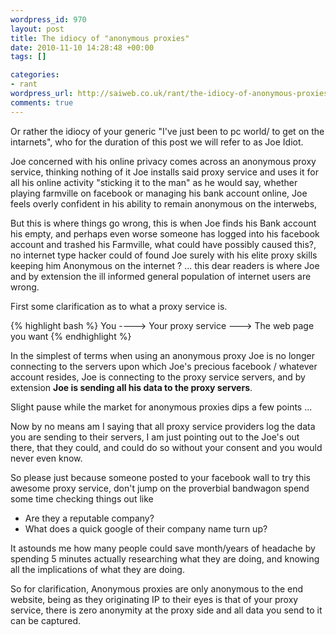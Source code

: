 ```yaml
--- 
wordpress_id: 970
layout: post
title: The idiocy of "anonymous proxies"
date: 2010-11-10 14:28:48 +00:00
tags: []

categories: 
- rant
wordpress_url: http://saiweb.co.uk/rant/the-idiocy-of-anonymous-proxies
comments: true
---
```

Or rather the idiocy of your generic "I've just been to pc world/<some other computer retailer> to get on the intarnets", who for the duration of this post we will refer to as Joe Idiot.

Joe concerned with his online privacy comes across an anonymous proxy service, thinking nothing of it Joe installs said proxy service and uses it for all his online activity "sticking it to the man" as he would say, whether playing farmville on facebook or managing his bank account online, Joe feels overly confident in his ability to remain anonymous on the interwebs,

But this is where things go wrong, this is when Joe finds his Bank account his empty, and perhaps even worse someone has logged into his facebook account and trashed his Farmville, what could have possibly caused this?, no internet type hacker could of found Joe surely with his elite proxy skills keeping him Anonymous on the internet ? ... this dear readers is where Joe and by extension the ill informed general population of internet users are wrong.

First some clarification as to what a proxy service is.

{% highlight bash %}
You ----> Your proxy service ---> The web page you want
{% endhighlight %}

In the simplest of terms when using an anonymous proxy Joe is no longer connecting to the servers upon which Joe's precious facebook / whatever account resides, Joe is connecting to the proxy service servers, and by extension <strong>Joe is sending all his data to the proxy servers</strong>.

Slight pause while the market for anonymous proxies dips a few points ...

Now by no means am I saying that all proxy service providers log the data you are sending to their servers, I am just pointing out to the Joe's out there, that they could, and could do so without your consent and you would never even know.

So please just because someone posted to your facebook wall to try this awesome proxy service, don't jump on the proverbial bandwagon spend some time checking things out like

<ul>
	<li>Are they a reputable company?</li>
	<li>What does a quick google of their company name turn up?</li>
</ul>

It astounds me how many people could save month/years of headache by spending 5 minutes actually researching what they are doing, and knowing all the implications of what they are doing.

So for clarification, Anonymous proxies are only anonymous to the end website, being as they originating IP to their eyes is that of your proxy service, there is zero anonymity at the proxy side and all data you send to it can be captured.

